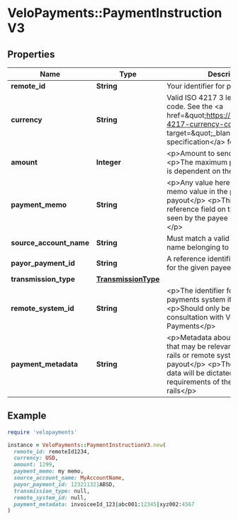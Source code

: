 # VeloPayments::PaymentInstructionV3

## Properties

| Name | Type | Description | Notes |
| ---- | ---- | ----------- | ----- |
| **remote_id** | **String** | Your identifier for payee |  |
| **currency** | **String** | Valid ISO 4217 3 letter currency code. See the &lt;a href&#x3D;\&quot;https://www.iso.org/iso-4217-currency-codes.html\&quot; target&#x3D;\&quot;_blank\&quot; a&gt;ISO specification&lt;/a&gt; for details. |  |
| **amount** | **Integer** | &lt;p&gt;Amount to send to Payee&lt;/p&gt; &lt;p&gt;The maximum payment amount is dependent on the currency&lt;/p&gt;  |  |
| **payment_memo** | **String** | &lt;p&gt;Any value here will override the memo value in the parent payout&lt;/p&gt; &lt;p&gt;This should be the reference field on the statement seen by the payee (but not via ACH)&lt;/p&gt;  | [optional] |
| **source_account_name** | **String** | Must match a valid source account name belonging to the payor |  |
| **payor_payment_id** | **String** | A reference identifier for the payor for the given payee payment | [optional] |
| **transmission_type** | [**TransmissionType**](TransmissionType.md) |  | [optional] |
| **remote_system_id** | **String** | &lt;p&gt;The identifier for the remote payments system if not Velo&lt;/p&gt; &lt;p&gt;Should only be used after consultation with Velo Payments&lt;/p&gt;  | [optional] |
| **payment_metadata** | **String** | &lt;p&gt;Metadata about the payment that may be relevant to the specific rails or remote system making the payout&lt;/p&gt; &lt;p&gt;The structure of the data will be dictated by the requirements of the payment rails&lt;/p&gt;  | [optional] |

## Example

```ruby
require 'velopayments'

instance = VeloPayments::PaymentInstructionV3.new(
  remote_id: remoteId1234,
  currency: USD,
  amount: 1299,
  payment_memo: my memo,
  source_account_name: MyAccountName,
  payor_payment_id: 123211321ABSD,
  transmission_type: null,
  remote_system_id: null,
  payment_metadata: invoiceeId_123|abc001:12345|xyz002:4567
)
```

